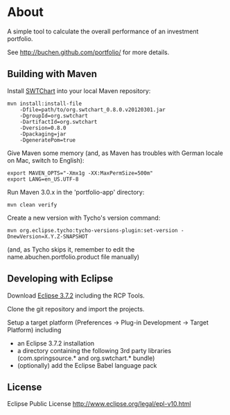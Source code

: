 # About

A simple tool to calculate the overall performance of an investment portfolio.

See http://buchen.github.com/portfolio/ for more details.

## Building with Maven

Install [SWTChart](http://www.swtchart.org/) into your local Maven repository:

```
mvn install:install-file
    -Dfile=path/to/org.swtchart_0.8.0.v20120301.jar
    -DgroupId=org.swtchart
    -DartifactId=org.swtchart
    -Dversion=0.8.0
    -Dpackaging=jar
    -DgeneratePom=true
```


Give Maven some memory (and, as Maven has troubles with German locale on Mac, switch to English):

```
export MAVEN_OPTS="-Xmx1g -XX:MaxPermSize=500m"
export LANG=en_US.UTF-8
```


Run Maven 3.0.x in the 'portfolio-app' directory:

```
mvn clean verify
```


Create a new version with Tycho's version command:

```
mvn org.eclipse.tycho:tycho-versions-plugin:set-version -DnewVersion=X.Y.Z-SNAPSHOT
```
(and, as Tycho skips it, remember to edit the name.abuchen.portfolio.product file manually)


## Developing with Eclipse

Download [Eclipse 3.7.2](http://eclipse.org/downloads/) including the RCP Tools.

Clone the git repository and import the projects.

Setup a target platform (Preferences -> Plug-in Development -> Target Platform) including

* an Eclipse 3.7.2 installation
* a directory containing the following 3rd party libraries (com.springsource.* and org.swtchart.* bundle)
* (optionally) add the Eclipse Babel language pack

## License
 
Eclipse Public License
http://www.eclipse.org/legal/epl-v10.html
 